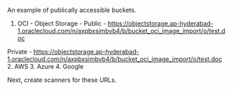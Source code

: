 An example of publically accessible buckets. 
1. OCI - Object Storage - 
Public - https://objectstorage.ap-hyderabad-1.oraclecloud.com/n/axpbxsimbvb4/b/bucket_oci_image_import/o/test.doc

Private - https://objectstorage.ap-hyderabad-1.oraclecloud.com/n/axpbxsimbvb4/b/bucket_oci_image_import/o/test.doc
2. AWS
3. Azure
4. Google

Next, create scanners for these URLs.
